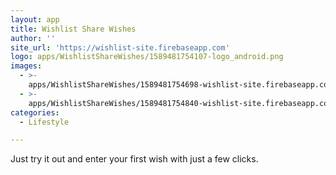 ```yaml
---
layout: app
title: Wishlist Share Wishes
author: ''
site_url: 'https://wishlist-site.firebaseapp.com'
logo: apps/WishlistShareWishes/1589481754107-logo_android.png
images:
  - >-
    apps/WishlistShareWishes/1589481754698-wishlist-site.firebaseapp.com.png
  - >-
    apps/WishlistShareWishes/1589481754840-wishlist-site.firebaseapp.com.png
categories:
  - Lifestyle

---
```

Just try it out and enter your first wish with just a few clicks.
